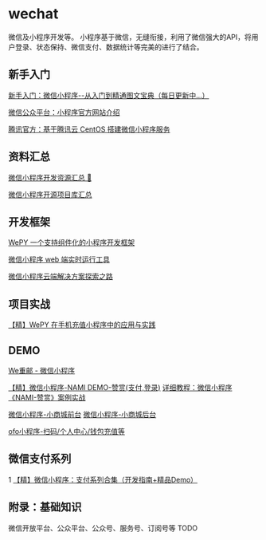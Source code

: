 # wechat
微信及小程序开发等。
小程序基于微信，无缝衔接，利用了微信强大的API，将用户登录、状态保持、微信支付、数据统计等完美的进行了结合。

## 新手入门
[新手入门：微信小程序--从入门到精通图文宝典（每日更新中...）](http://bbs.html51.com/t-89-1-1/)

[微信公众平台：小程序官方网站介绍](https://mp.weixin.qq.com/debug/wxadoc/introduction/#产品定位及功能介绍)

[腾讯官方：基于腾讯云 CentOS 搭建微信小程序服务](https://www.qcloud.com/developer/labs/lab/10004)

## 资料汇总
[微信小程序开发资源汇总 💯](https://github.com/justjavac/awesome-wechat-weapp#%E5%AE%98%E6%96%B9%E6%96%87%E6%A1%A3)

[微信小程序开源项目库汇总](https://github.com/opendigg/awesome-github-wechat-weapp)

## 开发框架
[WePY 一个支持组件化的小程序开发框架](https://github.com/wepyjs/wepy)

[微信小程序 web 端实时运行工具](https://github.com/chemzqm/wept)

[微信小程序云端解决方案探索之路](https://github.com/tencentyun/blog/issues/1)

## 项目实战
[【精】WePY 在手机充值小程序中的应用与实践](https://www.qcloud.com/community/article/506724)

## DEMO
[We重邮 - 微信小程序](https://github.com/mcc108/wecqupt)

[【精】微信小程序-NAMI DEMO-赞赏(支付,登录)](https://github.com/wodenwang/nami-demo-pay) [详细教程：微信小程序《NAMI-赞赏》案例实战](https://zhuanlan.zhihu.com/p/25372448)

[微信小程序-小商城前台](https://github.com/skyvow/m-mall) [微信小程序-小商城后台](https://github.com/skyvow/m-mall-admin)

[ofo小程序-扫码/个人中心/钱包充值等](http://www.jianshu.com/p/68e3b8927a77)

## 微信支付系列
1 [【精】微信小程序：支付系列合集（开发指南+精品Demo）](http://www.wxapp-union.com/portal.php?mod=view&aid=2572)

## 附录：基础知识
微信开放平台、公众平台、公众号、服务号、订阅号等
TODO
